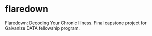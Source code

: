 # flaredown
Flaredown: Decoding Your Chronic Illness. Final capstone project for Galvanize DATA fellowship program. 
